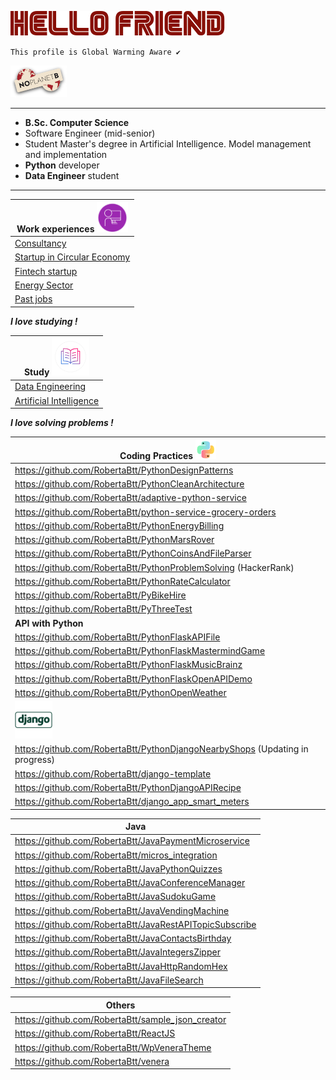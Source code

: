 
![HelloFriendMrRobot](MrRobot.png)

`This profile is Global Warming Aware ✔️`

 <img src="Logo_No_planet.png" alt="NoPlanetB" style="width:90px;"/>

------------------------------------------------------------------
- **B.Sc. Computer Science**
- Software Engineer (mid-senior)
- Student Master's degree in Artificial Intelligence. Model management and implementation
- **Python** developer
- **Data Engineer** student
 
---------------------------------------------------------------------------


| Work experiences     <img src="jobs.png" alt="work" style="width:50px;"/> |
|---------------------------------------------------------------------------|
| [Consultancy](Cpgm_hp%2FREADME.md)                                        |
| [Startup in Circular Economy](Verone%2FREADME.md)                         |
| [Fintech startup](Touche%2FREADME.md)                                     |
| [Energy Sector](Energy%2FREADME.md)                                       |
| [Past jobs](jobs_2005_2016%2FREADME.md)                              |

_**I love studying !**_

| Study  <img src="book.png" alt="book" style="width:60px;"/>                       |
|-----------------------------------------------------------------------------------|
| [Data Engineering](DataEngineering%2FREADME.md)                                   |
| [Artificial Intelligence](https://github.com/RobertaBtt/Artificial_intelligence ) |

_**I love solving problems !**_

| Coding Practices ![Python](Python.png)                                       |
|------------------------------------------------------------------------------|
| https://github.com/RobertaBtt/PythonDesignPatterns                   |
| https://github.com/RobertaBtt/PythonCleanArchitecture           |
| https://github.com/RobertaBtt/adaptive-python-service     |
| https://github.com/RobertaBtt/python-service-grocery-orders      |
| https://github.com/RobertaBtt/PythonEnergyBilling            |
| https://github.com/RobertaBtt/PythonMarsRover                 |
| https://github.com/RobertaBtt/PythonCoinsAndFileParser                       |
| https://github.com/RobertaBtt/PythonProblemSolving (HackerRank)              |
| https://github.com/RobertaBtt/PythonRateCalculator                |
| https://github.com/RobertaBtt/PyBikeHire                          |
| https://github.com/RobertaBtt/PyThreeTest                       |
| **API with Python**                                                          |
| https://github.com/RobertaBtt/PythonFlaskAPIFile                             |
| https://github.com/RobertaBtt/PythonFlaskMastermindGame                      |
| https://github.com/RobertaBtt/PythonFlaskMusicBrainz                         |
| https://github.com/RobertaBtt/PythonFlaskOpenAPIDemo                         |
| https://github.com/RobertaBtt/PythonOpenWeather                              |
| <img src="django.png" alt="django" style="width:60px;"/>                     |
| https://github.com/RobertaBtt/PythonDjangoNearbyShops (Updating in progress) |
| https://github.com/RobertaBtt/django-template                                |
| https://github.com/RobertaBtt/PythonDjangoAPIRecipe                          |
| https://github.com/RobertaBtt/django_app_smart_meters                        |




| Java                                                    |
|---------------------------------------------------------|
| https://github.com/RobertaBtt/JavaPaymentMicroservice   |
| https://github.com/RobertaBtt/micros_integration        |
| https://github.com/RobertaBtt/JavaPythonQuizzes         |
| https://github.com/RobertaBtt/JavaConferenceManager     |
| https://github.com/RobertaBtt/JavaSudokuGame            |
| https://github.com/RobertaBtt/JavaVendingMachine        |
| https://github.com/RobertaBtt/JavaRestAPITopicSubscribe |
| https://github.com/RobertaBtt/JavaContactsBirthday      |
| https://github.com/RobertaBtt/JavaIntegersZipper        |
| https://github.com/RobertaBtt/JavaHttpRandomHex         |
| https://github.com/RobertaBtt/JavaFileSearch            |




| Others                                            |
|---------------------------------------------------|
| https://github.com/RobertaBtt/sample_json_creator |
| https://github.com/RobertaBtt/ReactJS             |
| https://github.com/RobertaBtt/WpVeneraTheme       |
| https://github.com/RobertaBtt/venera              |


